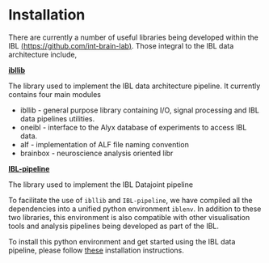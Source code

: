 # Installation

There are currently a number of useful libraries being developed within the IBL 
[(https://github.com/int-brain-lab)](https://github.com/int-brain-lab). Those integral to the IBL data architecture 
include,

[**ibllib**](https://github.com/int-brain-lab/ibllib)

The library used to implement the IBL data architecture pipeline. It currently contains four main modules
* ibllib - general purpose library containing I/O, signal processing and IBL data pipelines utilities.
* oneibl - interface to the Alyx database of experiments to access IBL data.
* alf - implementation of ALF file naming convention
* brainbox - neuroscience analysis oriented libr

[**IBL-pipeline**](https://github.com/int-brain-lab/IBL-pipeline)

The library used to implement the IBL Datajoint pipeline

To facilitate the use of `ibllib` and `IBL-pipeline`, we have compiled all the dependencies into a unified python 
environment `iblenv`. In addition to these two libraries, this environment is also compatible with other visualisation 
tools and analysis pipelines being developed as part of the IBL. 

To install this python environment and get started using the IBL data pipeline, please follow 
[these](https://github.com/int-brain-lab/iblenv) installation instructions.